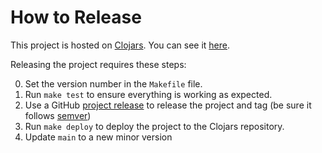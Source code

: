 # How to Release

This project is hosted on [Clojars][clojars].  You can see it [here][release-site].

Releasing the project requires these steps:

0. Set the version number in the `Makefile` file.
1. Run ```make test``` to ensure everything is working as expected.
2. Use a GitHub [project release][github-release-url] to release the project and tag (be sure it follows [semver][semantic-versioning])
3. Run ```make deploy``` to deploy the project to the Clojars repository.
4. Update `main` to a new minor version

[clojars]: https://clojars.org
[release-site]: https://clojars.org/com.github.k13labs/clara-rules
[project-url]: https://github.com/k13labs/clara-rules/
[semantic-versioning]: http://semver.org/
[github-release-url]: https://help.github.com/articles/creating-releases/
